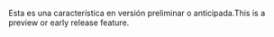 <span data-ttu-id="57663-101">Esta es una característica en versión preliminar o anticipada.</span><span class="sxs-lookup"><span data-stu-id="57663-101">This is a preview or early release feature.</span></span>